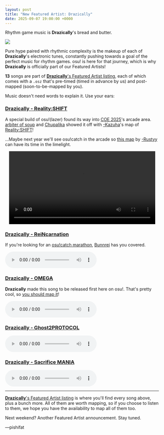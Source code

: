```yaml
---
layout: post
title: "New Featured Artist: Drazically"
date: 2025-09-07 19:00:00 +0000
---
```


Rhythm game music is **Drazically**'s bread and butter.

![](https://assets.ppy.sh/artists/xxx/header.jpg)

Pure hype paired with rhythmic complexity is the makeup of each of **Drazically**'s electronic tunes, constantly pushing towards a goal of the perfect music for rhythm games. osu! is here for that journey, which is why **Drazically** is officially part of our Featured Artists!

**13** songs are part of [**Drazically**'s Featured Artist listing](https://osu.ppy.sh/beatmaps/artists/496), each of which comes with a `.osz` that's pre-timed (timed in advance by us) and post-mapped (soon-to-be-mapped by you).

Music doesn't need words to explain it. Use your ears:

### [Drazically - Reality:SHIFT](LINK)

A special build of osu!(lazer) found its way into [COE 2025](/wiki/Community/cavoe's_osu!_event)'s arcade area. [arbiter of soup](https://osu.ppy.sh/users/12232503) and [Chupalika](https://osu.ppy.sh/users/1926383) showed it off with [-Kazuha](https://osu.ppy.sh/users/29978316)'s map of [Reality:SHIFT](https://osu.ppy.sh/beatmapsets/2335282)!

...Maybe next year we'll see osu!catch in the arcade so [this map](https://osu.ppy.sh/beatmapsets/2362316) by [-Rustyy](https://osu.ppy.sh/users/16355636) can have its time in the limelight.

<div align="center" class="osu-md__paragraph">
    <video width="95%" controls>
        <source src="https://assets.ppy.sh/artists/xxx/release_showcase.mp4" type="video/mp4" preload="none">
    </video>
</div>

### [Drazically - ReiNcarnation](LINK)

If you're looking for an [osu!catch marathon](https://osu.ppy.sh/beatmapsets/2334915), [Bunnrei](https://osu.ppy.sh/users/829284) has you covered.

<audio controls>
    <source src="LINK">
</audio>

### [Drazically - OMEGA](LINK)

**Drazically** made this song to be released first here on osu!. That's pretty cool, so [you should map it](LINK)!

<audio controls>
    <source src="LINK">
</audio>

### [Drazically - Ghost2PROTOCOL](LINK)

<audio controls>
    <source src="LINK">
</audio>

### [Drazically - Sacrifice MANIA](LINK)

<audio controls>
    <source src="LINK">
</audio>

---

[**Drazically**'s Featured Artist listing](https://osu.ppy.sh/beatmaps/artists/496) is where you'll find every song above, plus a bunch more. All of them are worth mapping, so if you choose to listen to them, we hope you have the availability to map all of them too.

Next weekend? Another Featured Artist announcement. Stay tuned.

—pishifat
